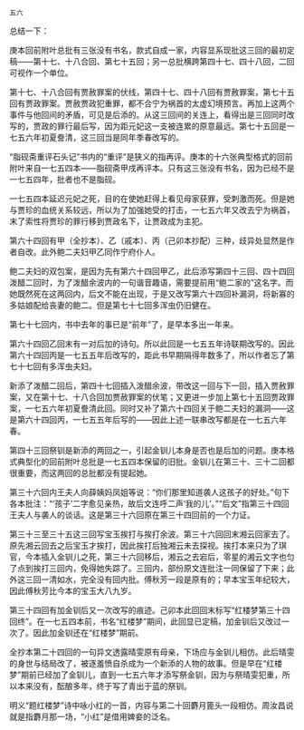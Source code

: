     五六 

   总结一下：

   庚本回前附叶总批有三张没有书名，款式自成一家，内容显系现批这三回的最初定稿——第十七、十八合回、第七十五回；另一总批横跨第四十七、四十八回，二回可视作一个单位。

   第十七、十八合回有贾赦罪案的伏线，第四十七、四十八回有贾赦罪案，第七十五回有贾政罪案。贾赦贾政犯重罪，都不合宁为祸首的太虚幻境预言。再加上这两个事件与他回间的矛盾，可见是后添的。从这三回间的关连上，看得出是三回同时改写的，贾政的罪行最后写，因为距元妃这一支被连累的原意最远。第七十五回是一七五六年初夏誊清，这三回当是同年季春改写的。

   “脂砚斋重评石头记”书内的“重评”是狭义的指再评。庚本的十六张典型格式的回前附叶来自一七五四本——脂砚斋甲戌再评本。只有这三张没有书名，因为已经不是一七五四年，批者也不是脂砚。

   一七五四本延迟元妃之死，目的在使她赶得上看见母家获罪，受刺激而死。但是她与贾珍的血统关系较远，所以为了加强她受的打击，一七五六年又改去宁为祸首，末了索性将贾珍的罪行移到贾政名下，让贾政成为主犯。

   第六十四回有甲（全抄本）、乙（戚本）、丙（己卯本抄配）三种，歧异处显然是作者自改。此外鲍二夫妇甲乙同作宁府仆人。

   鲍二夫妇的双包案，是因为先有第六十四回甲乙，此后添写第四十三回、四十四回泼醋二回时，为了泼醋余波内的一句谐音趣语，需要提前用“鲍二家的”这名字。而她既然死在这两回内，后文不能在出现，于是又改写第六十四回补漏洞，将新寡的多姑娘配给丧妻的鲍二。但是第七十七回多浑虫仍旧健在。

   第七十七回内，书中去年的事已是“前年”了，是早本多出一年来。

   第六十四回乙回末有一对后加的诗句。所以此回是一七五五年诗联期改写的。因此第六十四回丙是一七五五年后改写的，距此书早期隔得年数多了，所以作者忘了第七十七回有多浑虫夫妇。

   新添了泼醋二回后，第四十七回插入泼醋余波，带改这一回与下一回，插入贾赦罪案，又在第十七、十八合回加贾赦罪案的伏笔；又更进一步加上第七十五回贾政罪案，一七五六年初夏誊清此回。同时又补了第六十四回关于鲍二夫妇的漏洞——这是第六十四回丙，一七五五年后写的——因此上述一联串改写都是在一七五六年春。

   第四十三回祭钏是新添的两回之一，引起金钏儿本身是否也是后加的问题。庚本格式典型化的回前附叶总批是一七五四本保留的旧批。金钏儿在第三十、三十二回都很重要，而这两回的总批都没有提起她。

   第三十六回内王夫人向薛姨妈凤姐等说：“你们那里知道袭人这孩子的好处。”句下各本批注：“‘孩子’二字愈见亲热，故后文连呼二声‘我的儿’。”“后文”指第三十四回王夫人与袭人的谈话。这是第三十六回原在第三十四回前的一个力证。

   第三十三至三十五这三回写宝玉挨打与挨打余波。第三十六回回末湘云回家去了。原先湘云回去之后宝玉才挨打，因此挨打后独湘云未去探视。挨打本来只为了琪官，今本插入金钏儿之死，第三十六回移后，湘云之去宕后，零星的湘云文字也匀了点到挨打三回内，免得她失踪了。三回内，部份原文连批注一同保留了下来；此外这三回一清如水，完全没有回内批。傅秋芳一段是原有的；早本宝玉年纪较大，因此傅秋芳比今本的宝玉大八九岁。

   第三十四回有加金钏后又一次改写的痕迹。己卯本此回回末标写“红楼梦第三十四回终”。在一七五四本前，书名“红楼梦”期间，此回显已定稿，加金钏后又改过一次了。因此加金钏还在“红楼梦”期前。

   全抄本第二十四回的一句异文透露晴雯原有母亲，下场应与金钏儿相仿。此后晴雯的身世与结局改了，被逐羞愤自杀成为一个新添的人物的故事。但是早在“红楼梦”期前已经加了金钏儿，直到一七五六年才添写祭金钏，因为与祭晴雯犯重，所以本来没有，酝酿多年，终于写了青出于蓝的祭钏。

   明义“题红楼梦”诗中咏小红的一首，内容与第二十回麝月篦头一段相仿。周汝昌说就是指麝月那一场，“小红”是借用婢妾的泛名。

